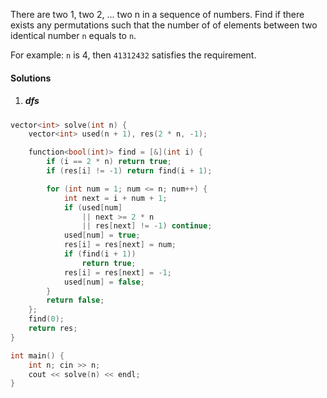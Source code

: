 There are two 1, two 2, ... two n in a sequence of numbers. Find if there exists any permutations such that the number of of elements between two identical number `n` equals to `n`.

For example: `n` is 4, then `41312432` satisfies the requirement.


#### Solutions

1. ##### dfs

```cpp
vector<int> solve(int n) {
    vector<int> used(n + 1), res(2 * n, -1);

    function<bool(int)> find = [&](int i) {
        if (i == 2 * n) return true;
        if (res[i] != -1) return find(i + 1);

        for (int num = 1; num <= n; num++) {
            int next = i + num + 1;
            if (used[num]
                || next >= 2 * n
                || res[next] != -1) continue;
            used[num] = true;
            res[i] = res[next] = num;
            if (find(i + 1))
                return true;
            res[i] = res[next] = -1;
            used[num] = false;
        }
        return false;
    };
    find(0);
    return res;
}

int main() {
    int n; cin >> n;
    cout << solve(n) << endl;
}
```